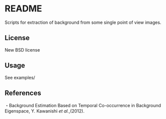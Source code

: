 # README
Scripts for extraction of background from some single point of view images.

## License
New BSD license

## Usage
See examples/

## References
・Background Estimation Based on Temporal Co-occurrence in Background Eigenspace, Y. Kawanishi _et al._,(2012).

